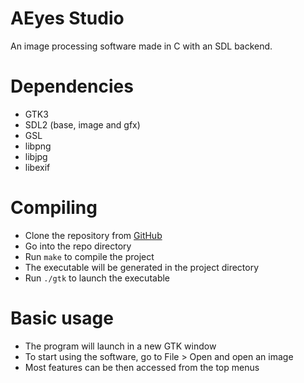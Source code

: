 # AEyes Studio
An image processing software made in C with an SDL backend.

# Dependencies
- GTK3
- SDL2 (base, image and gfx)
- GSL
- libpng
- libjpg
- libexif

# Compiling
- Clone the repository from [GitHub](https://github.com/3sculape/aeyes)
- Go into the repo directory
- Run `make` to compile the project
- The executable will be generated in the project directory
- Run `./gtk` to launch the executable

# Basic usage
- The program will launch in a new GTK window
- To start using the software, go to File > Open and open an image
- Most features can be then accessed from the top menus